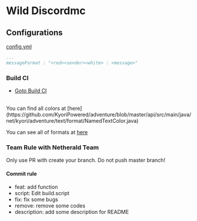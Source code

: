 # Wild Discordmc

## Configurations

[config.yml](https://github.com/Netherald/wild-discordmc/blob/master/src/main/resources/config.yml)
```yml
...
messageFormat : "<red><sender><white> : <message>"
```
### Build CI
- [Goto Build CI](http://projecttl.kro.kr:8111/project/WildDiscordmc?mode=builds)

<br>
You can find all colors at [here](https://github.com/KyoriPowered/adventure/blob/master/api/src/main/java/net/kyori/adventure/text/format/NamedTextColor.java)

You can see all of formats at [here](https://docs.adventure.kyori.net/minimessage.html#the-components)

### Team Rule with Netherald Team
Only use PR with create your branch. Do not push master branch!
#### Commit rule 
- feat: add function
- script: Edit build.script
- fix: fix some bugs
- remove: remove some codes
- description: add some description for README

